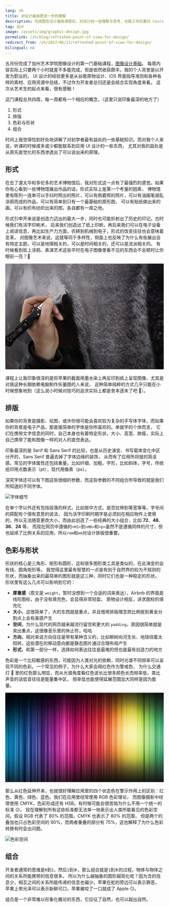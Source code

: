 ```yaml
---
lang: zh
title: 对设计基础更进一步的理解
description: 完成图形设计基础课程后，对设计的一些理解与思考，也是工作后重归 Coursera 的第一门课
tag: 设计
image: /assets/img/graphic-design.jpg
permalink: /zh/blog/refreshed-point-of-view-for-design/
redirect_from: /zh/2017/06/11/refreshed-point-of-view-for-design/
bilingual: no
---
```


五月份完成了加州艺术学院图像设计的第一门基础课程，[图像设计基础](https://www.coursera.org/learn/fundamentals-of-graphic-design)。
每周内容实际上只要两个小时就差不多能完成，但是依然收获颇丰。我的个人背景是以开发为职业的，
UI 设计的经验更多是从谷歌原物设计、iOS 界面指导准则和各种各样的素材、应用资源中总结，不过作为开发者总归还是会结合实现角度来看。
这次从艺术生的起点来看，很有感触！

这门课程总共四周，每一周都有一个相应的概念，（这里只说印象最深的地方了）

1. 形式
2. 排版
3. 色彩与形状
4. 组合

时间上我觉得恰到好处地讲解了对初学者最有益处的一些基础知识。而对我个人来说，听课的时候或多或少都能联系到应用 UI 设计的一些东西，
尤其对我的益处是从原先直觉化的东西渗透出了可以说出来的原理。

## 形式

在去了渥太华和多伦多的艺术博物馆后，我对形式这一点有了最强烈的感觉。如果你有心看到一些博物馆展出作品的话，形式实际上是第一个考量的因素，
博物馆里有陈列一连串可以手抖时照出的照片，可以有倒着照的照片，可以有油画笔胡乱涂鸦而成的作品，可以有简单到只有一个最基础的原形图，
可以有贴纸做出来的画，可以有织布纺织出来的图，各自都有一席之地。

形式引申开来说是创造力迈出的最大一步，同时也可能折射出了历史的印记。古时候我们有活字印刷术，
后来我们创造出了纸上印刷，再后来我们可以在电子设备上阅读信息，再比如生产力方面，农耕到机械到电子，形式的改变往往也会意味着变革。
对图像艺术来说，这就等同于多样性，侧面上也反映了为什么有些展出会有特定主题，可以是地理相关的，可以是时间相关的，还可以是流派相关的。
有时候看到街上涂鸦、表演艺术这些平时在电子图像里看不见的东西会不会顿时让你眼前一亮？:star2:

![皮革艺术](/assets/img/graphic-design.jpg)

课程上让我印象很深的是将苹果的截面用墨水染上再反印到纸上呈现图像，尤其是对我这种长期依赖电脑制作矢量图的人来说，
这种简单纯粹的方式几乎只能在小时候想象地到（这么说小时候对技巧的追求实际上都是舍本逐末了吧 :thinking:）。

## 排版

如果你的背景是摄影、绘图，或许你很可能会喜欢较为复杂的手写体字体，而如果你的背景是电子产品，那直接简单的字体是你所喜欢的。单就字的个体而言，
它们在携带文字信息的同时，自己本身也有着特定形状，大小、高宽、胖瘦，实际上自己携带了能和图像一样的对人的直觉表达。

印象最深的是 Serif 和 Sans Serif 的比较，也是从历史演变、书写载体变化中区分开的，Sans Serif 普遍去掉了字体边缘的装饰，
从而有了应用所将就的简洁感。常见的字体属性还包括重量，比如纤细、加粗，字形，比如斜体，字号，传统纸印用点数表示（pt），现代用像素（px）。

深究字体还可以有下图这些很细的参数，而这些参数的不同组合所导致的就是我们所知道的不同字体。

![字体细节](http://web.mit.edu/6.813/www/sp16/classes/17-typography/figures/02.png)

在单个字以外还有包括段落的样式，比如居中方式、是否拉伸到等宽等等。字号间的搭配有个很有意思的说法，
因为活字印刷时期字是必须刻在相应物件上使用的，所以无法随意更改大小，而由此创造了一些经典的大小组合，比如 **72**、**48**、**36**、**24** 等，
而现在网页中遵循的`<H1>`到`<H6>`和`<p>`虽然不是遵循同样的尺寸，但也延续了比例关系的应用，所以`rem`和`em`对设计排版很重要。

## 色彩与形状

形状的核心是三角形、矩形和圆形，这和很多图形类工具是类似的，在此演变的会有线、圆角矩形等。
我觉得这里最有智慧的一点是有别于自然界的较为不规则的形状，而抽象出来的最简单的图形就是这三种，同时它们也是一种稳定的形状。
形状里有这么几点可以影响到它的：

- **厚重感**（原文是 `weight`，暂时没想到一个合适的词来表达），Airbnb 的界面是线形图标，由于没有填充色，会显得非常轻盈，
原物设计相反，讲求图标的填充化
- **大小**，这很简单了，大的东西就是重点，并且借用排版理念把比例放到黄金分割点上会有美感产生
- **空间**，为什么现代的网页越来越流行留空和更大的 `padding`，原因很简单就是突出重点，这很像音乐里的休止符，哈哈
- **方向**，相对来说方向往往是带有某种含义的，比如柳树向河生长、地球绕着太阳转，这些潜在的移动意向都是静态图片通过合理布局产生
- **形式**，和第一部分一样，选择如何表达往往是最难的但也是最有创造力的地方

色彩是一个比较敏感的东西，可能因为人类对光的依赖，同时光谱不同频率可以呈现不同的色彩。一个常见的例子，为什么大家会用红色作为警戒色，
为什么交通灯 :traffic_light: 里的红色那么明显，而从光谱角度看红色波长比很多颜色长而频率低，类比声音的话低音往往是能量集中区，
频率低也能使得延展范围加大同样是因为能量。

![颜色光谱](/assets/img/color-spectrum.jpg)

那么从红色延伸开来，也就很好理解应用里的四个状态色在警示作用上的区别：红色、黄色、绿色、蓝色。我们在应用里经常使用 RGB 色彩理论，
而图像摄影中经常使用 CMYK，色彩形成还有 HSB。有时候可能会很苦恼为什么不用一个统一的标准 :confused:，
现在理解到所有这些标准都无法单一地表示出人类所能看见的色彩空间。假设 RGB 代表了 80% 的范围，CMYK 也表示了 80% 的范围，
但是两个的叠加也只占色彩空间的 90%，而两者重叠的部分有 75%，这也解释了为什么色彩转换有时会出问题。

![色彩空间](http://www.outbackphoto.com/workflow/wf_87/PP-Ektaspace-A-s.jpg)

## 组合

开发者通常的思维是`0`到`1`，然后`1`到`多`，那么组合就是`1`到`多`的过程，物体与物体之间的关系所能携带的信息很多。
所以为什么越抽象的图形越简化呢？因为含的信息少，相互之间的关系所能传递的信息也偏少。苹果在蛇的旁边可以表示罪恶，
苹果上带光泽可以表示新鲜可口，苹果被咬了一口就成了 Apple :smirk:。

组合是一个非常难以形象化概论的东西，它应征了自然，也可以超出自然。
